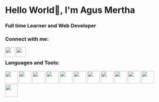 <h1>Hello World👋, I'm Agus Mertha</h1>
<h3>Full time Learner and Web Developer</h3>

<h3 align="left">Connect with me:</h3>
<a href="https://www.instagram.com/agusmertha_">
  <img height="32" width="32" align="left" src="https://cdn.jsdelivr.net/npm/simple-icons@v7/icons/instagram.svg"/>
</a>
<a href="https://www.facebook.com/agus.mertha/">
  <img height="32" width="32" align="left" src="https://cdn.jsdelivr.net/npm/simple-icons@v7/icons/facebook.svg"/>
</a>

<br/>

<h3 align="left">Languages and Tools:</h3>
<a href="#"><img src="https://cdn.jsdelivr.net/gh/devicons/devicon/icons/html5/html5-original.svg" width="40" height="40"/></a>
<a href="#"><img src="https://cdn.jsdelivr.net/gh/devicons/devicon/icons/css3/css3-original.svg" width="40" height="40"/></a>
<a href="#"><img src="https://cdn.jsdelivr.net/gh/devicons/devicon/icons/sass/sass-original.svg" width="40" height="40"/></a>
<a href="#"><img src="https://cdn.jsdelivr.net/gh/devicons/devicon/icons/bootstrap/bootstrap-original.svg" width="40" height="40"/></a>
<a href="#"><img src="https://cdn.jsdelivr.net/gh/devicons/devicon/icons/tailwindcss/tailwindcss-plain.svg" width="40" height="40"/></a>
<a href="#"><img src="https://cdn.jsdelivr.net/gh/devicons/devicon/icons/javascript/javascript-original.svg" width="40" height="40"/></a>
<a href="#"><img src="https://cdn.jsdelivr.net/gh/devicons/devicon/icons/jquery/jquery-original.svg" width="40" height="40"/></a>
<a href="#"><img src="https://cdn.jsdelivr.net/gh/devicons/devicon/icons/react/react-original.svg" width="40" height="40"/></a>
<a href="#"><img src="https://cdn.jsdelivr.net/gh/devicons/devicon/icons/laravel/laravel-plain.svg" width="40" height="40"/></a>
<a href="#"><img src="https://cdn.jsdelivr.net/gh/devicons/devicon/icons/mysql/mysql-original.svg" width="40" height="40"/></a>
<a href="#"><img src="https://cdn.jsdelivr.net/gh/devicons/devicon/icons/vscode/vscode-original.svg" width="40" height="40"/></a>
<a href="#"><img src="https://cdn.jsdelivr.net/gh/devicons/devicon/icons/github/github-original.svg" width="40" height="40"/></a>